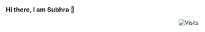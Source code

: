 ### Hi there, I am Subhra 👋  
<div align="right"><img src="https://img.shields.io/badge/Visits-9-blue?label=PageVisitCounter&labelColor=000000&logo=GitHub&logoColor=FFFFFF&color=1D70B8&style=for-the-badge" alt="Visits"></div>






